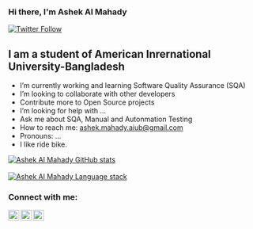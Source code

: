 ### Hi there, I'm Ashek Al Mahady


[![Twitter Follow](https://img.shields.io/twitter/follow/AshekMahady?color=1DA1F2&logo=twitter&style=for-the-badge)](https://twitter.com/AshekMahady)

## I am a student of American Inrernational University-Bangladesh

- I’m currently working and learning Software Quality Assurance (SQA)
- I’m looking to collaborate with other developers
- Contribute more to Open Source projects
- I’m looking for help with ...
- Ask me about SQA, Manual and Autonmation Testing
- How to reach me: ashek.mahady.aiub@gmail.com
- Pronouns: ...
- I like ride bike.

[![ Ashek Al Mahady GitHub stats](https://github-readme-stats.vercel.app/api?username=Mahady-95&show_icons=true&theme=radical)](https://github.com/Mahady-95)
<br><br>
[![ Ashek Al Mahady Language stack](https://github-readme-stats.vercel.app/api/top-langs/?username=Mahady-95&theme=dark&layout=compact)](https://github.com/Mahady-95)

### Connect with me:


[<img align="left" alt="codeSTACKr | Twitter" width="22px" src="https://cdn.jsdelivr.net/npm/simple-icons@v3/icons/twitter.svg" />][twitter]
[<img align="left" alt="codeSTACKr | LinkedIn" width="22px" src="https://cdn.jsdelivr.net/npm/simple-icons@v3/icons/linkedin.svg" />][linkedin]
[<img align="left" alt="codeSTACKr | Instagram" width="22px" src="https://cdn.jsdelivr.net/npm/simple-icons@v3/icons/instagram.svg" />][instagram]

<br />
<br />

[twitter]: https://twitter.com/AshekMahady
[instagram]: https://www.instagram.com/ashek_al_mahady/
[linkedin]: https://www.linkedin.com/in/ashek-al-mahady-942366167/
